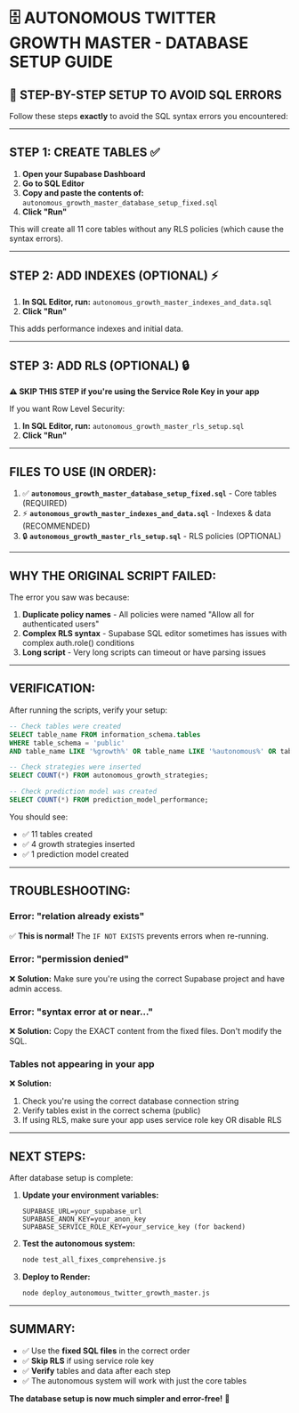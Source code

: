 # 🗄️ AUTONOMOUS TWITTER GROWTH MASTER - DATABASE SETUP GUIDE

## 🚨 **STEP-BY-STEP SETUP TO AVOID SQL ERRORS**

Follow these steps **exactly** to avoid the SQL syntax errors you encountered:

---

## **STEP 1: CREATE TABLES** ✅

1. **Open your Supabase Dashboard**
2. **Go to SQL Editor** 
3. **Copy and paste the contents of:** `autonomous_growth_master_database_setup_fixed.sql`
4. **Click "Run"**

This will create all 11 core tables without any RLS policies (which cause the syntax errors).

---

## **STEP 2: ADD INDEXES (OPTIONAL)** ⚡

1. **In SQL Editor, run:** `autonomous_growth_master_indexes_and_data.sql`
2. **Click "Run"**

This adds performance indexes and initial data.

---

## **STEP 3: ADD RLS (OPTIONAL)** 🔒

**⚠️ SKIP THIS STEP if you're using the Service Role Key in your app**

If you want Row Level Security:
1. **In SQL Editor, run:** `autonomous_growth_master_rls_setup.sql`
2. **Click "Run"**

---

## **FILES TO USE (IN ORDER):**

1. ✅ **`autonomous_growth_master_database_setup_fixed.sql`** - Core tables (REQUIRED)
2. ⚡ **`autonomous_growth_master_indexes_and_data.sql`** - Indexes & data (RECOMMENDED)  
3. 🔒 **`autonomous_growth_master_rls_setup.sql`** - RLS policies (OPTIONAL)

---

## **WHY THE ORIGINAL SCRIPT FAILED:**

The error you saw was because:
1. **Duplicate policy names** - All policies were named "Allow all for authenticated users"
2. **Complex RLS syntax** - Supabase SQL editor sometimes has issues with complex auth.role() conditions
3. **Long script** - Very long scripts can timeout or have parsing issues

---

## **VERIFICATION:**

After running the scripts, verify your setup:

```sql
-- Check tables were created
SELECT table_name FROM information_schema.tables 
WHERE table_schema = 'public' 
AND table_name LIKE '%growth%' OR table_name LIKE '%autonomous%' OR table_name LIKE '%system%';

-- Check strategies were inserted
SELECT COUNT(*) FROM autonomous_growth_strategies;

-- Check prediction model was created
SELECT COUNT(*) FROM prediction_model_performance;
```

You should see:
- ✅ 11 tables created
- ✅ 4 growth strategies inserted
- ✅ 1 prediction model created

---

## **TROUBLESHOOTING:**

### **Error: "relation already exists"**
✅ **This is normal!** The `IF NOT EXISTS` prevents errors when re-running.

### **Error: "permission denied"**
❌ **Solution:** Make sure you're using the correct Supabase project and have admin access.

### **Error: "syntax error at or near..."**
❌ **Solution:** Copy the EXACT content from the fixed files. Don't modify the SQL.

### **Tables not appearing in your app**
❌ **Solution:** 
1. Check you're using the correct database connection string
2. Verify tables exist in the correct schema (public)
3. If using RLS, make sure your app uses service role key OR disable RLS

---

## **NEXT STEPS:**

After database setup is complete:

1. **Update your environment variables:**
   ```
   SUPABASE_URL=your_supabase_url
   SUPABASE_ANON_KEY=your_anon_key
   SUPABASE_SERVICE_ROLE_KEY=your_service_key (for backend)
   ```

2. **Test the autonomous system:**
   ```bash
   node test_all_fixes_comprehensive.js
   ```

3. **Deploy to Render:**
   ```bash
   node deploy_autonomous_twitter_growth_master.js
   ```

---

## **SUMMARY:**

- ✅ Use the **fixed SQL files** in the correct order
- ✅ **Skip RLS** if using service role key  
- ✅ **Verify** tables and data after each step
- ✅ The autonomous system will work with just the core tables

**The database setup is now much simpler and error-free!** 🎯 